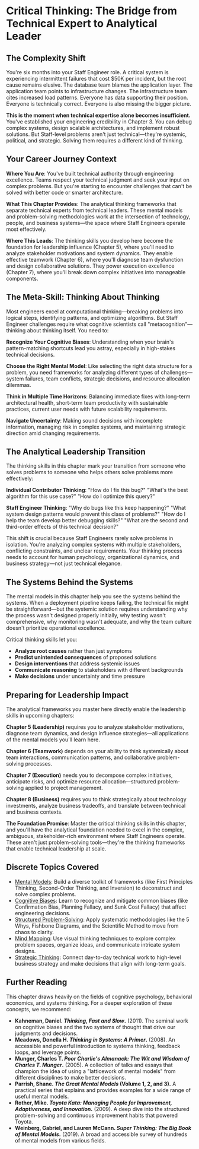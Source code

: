 # Critical Thinking: The Bridge from Technical Expert to Analytical Leader

## The Complexity Shift

You're six months into your Staff Engineer role. A critical system is experiencing intermittent failures that cost $50K per incident, but the root cause remains elusive. The database team blames the application layer. The application team points to infrastructure changes. The infrastructure team cites increased load patterns. Everyone has data supporting their position. Everyone is technically correct. Everyone is also missing the bigger picture.

**This is the moment when technical expertise alone becomes insufficient.** You've established your engineering credibility in Chapter 3. You can debug complex systems, design scalable architectures, and implement robust solutions. But Staff-level problems aren't just technical—they're systemic, political, and strategic. Solving them requires a different kind of thinking.

## Your Career Journey Context

**Where You Are**: You've built technical authority through engineering excellence. Teams respect your technical judgment and seek your input on complex problems. But you're starting to encounter challenges that can't be solved with better code or smarter architecture.

**What This Chapter Provides**: The analytical thinking frameworks that separate technical experts from technical leaders. These mental models and problem-solving methodologies work at the intersection of technology, people, and business systems—the space where Staff Engineers operate most effectively.

**Where This Leads**: The thinking skills you develop here become the foundation for leadership influence (Chapter 5), where you'll need to analyze stakeholder motivations and system dynamics. They enable effective teamwork (Chapter 6), where you'll diagnose team dysfunction and design collaborative solutions. They power execution excellence (Chapter 7), where you'll break down complex initiatives into manageable components.

## The Meta-Skill: Thinking About Thinking

Most engineers excel at computational thinking—breaking problems into logical steps, identifying patterns, and optimizing algorithms. But Staff Engineer challenges require what cognitive scientists call "metacognition"—thinking about thinking itself. You need to:

**Recognize Your Cognitive Biases**: Understanding when your brain's pattern-matching shortcuts lead you astray, especially in high-stakes technical decisions.

**Choose the Right Mental Model**: Like selecting the right data structure for a problem, you need frameworks for analyzing different types of challenges—system failures, team conflicts, strategic decisions, and resource allocation dilemmas.

**Think in Multiple Time Horizons**: Balancing immediate fixes with long-term architectural health, short-term team productivity with sustainable practices, current user needs with future scalability requirements.

**Navigate Uncertainty**: Making sound decisions with incomplete information, managing risk in complex systems, and maintaining strategic direction amid changing requirements.

## The Analytical Leadership Transition

The thinking skills in this chapter mark your transition from someone who solves problems to someone who helps others solve problems more effectively:

**Individual Contributor Thinking**: "How do I fix this bug?" "What's the best algorithm for this use case?" "How do I optimize this query?"

**Staff Engineer Thinking**: "Why do bugs like this keep happening?" "What system design patterns would prevent this class of problems?" "How do I help the team develop better debugging skills?" "What are the second and third-order effects of this technical decision?"

This shift is crucial because Staff Engineers rarely solve problems in isolation. You're analyzing complex systems with multiple stakeholders, conflicting constraints, and unclear requirements. Your thinking process needs to account for human psychology, organizational dynamics, and business strategy—not just technical elegance.

## The Systems Behind the Systems

The mental models in this chapter help you see the systems behind the systems. When a deployment pipeline keeps failing, the technical fix might be straightforward—but the systemic solution requires understanding why the process wasn't designed properly initially, why testing wasn't comprehensive, why monitoring wasn't adequate, and why the team culture doesn't prioritize operational excellence.

Critical thinking skills let you:
- **Analyze root causes** rather than just symptoms
- **Predict unintended consequences** of proposed solutions  
- **Design interventions** that address systemic issues
- **Communicate reasoning** to stakeholders with different backgrounds
- **Make decisions** under uncertainty and time pressure

## Preparing for Leadership Impact

The analytical frameworks you master here directly enable the leadership skills in upcoming chapters:

**Chapter 5 (Leadership)** requires you to analyze stakeholder motivations, diagnose team dynamics, and design influence strategies—all applications of the mental models you'll learn here.

**Chapter 6 (Teamwork)** depends on your ability to think systemically about team interactions, communication patterns, and collaborative problem-solving processes.

**Chapter 7 (Execution)** needs you to decompose complex initiatives, anticipate risks, and optimize resource allocation—structured problem-solving applied to project management.

**Chapter 8 (Business)** requires you to think strategically about technology investments, analyze business tradeoffs, and translate between technical and business contexts.

**The Foundation Promise**: Master the critical thinking skills in this chapter, and you'll have the analytical foundation needed to excel in the complex, ambiguous, stakeholder-rich environment where Staff Engineers operate. These aren't just problem-solving tools—they're the thinking frameworks that enable technical leadership at scale.

## Discrete Topics Covered

* [Mental Models](mental-models.md): Build a diverse toolkit of frameworks (like First Principles Thinking, Second-Order Thinking, and Inversion) to deconstruct and solve complex problems.
* [Cognitive Biases](cognitive-biases.md): Learn to recognize and mitigate common biases (like Confirmation Bias, Planning Fallacy, and Sunk Cost Fallacy) that affect engineering decisions.
* [Structured Problem-Solving](structured-problem-solving.md): Apply systematic methodologies like the 5 Whys, Fishbone Diagrams, and the Scientific Method to move from chaos to clarity.
* [Mind Mapping](mind-mapping.md): Use visual thinking techniques to explore complex problem spaces, organize ideas, and communicate intricate system designs.
* [Strategic Thinking](strategic-thinking.md): Connect day-to-day technical work to high-level business strategy and make decisions that align with long-term goals.

## Further Reading

This chapter draws heavily on the fields of cognitive psychology, behavioral economics, and systems thinking. For a deeper exploration of these concepts, we recommend:

*   **Kahneman, Daniel. *Thinking, Fast and Slow*.** (2011). The seminal work on cognitive biases and the two systems of thought that drive our judgments and decisions.
*   **Meadows, Donella H. *Thinking in Systems: A Primer*.** (2008). An accessible and powerful introduction to systems thinking, feedback loops, and leverage points.
*   **Munger, Charles T. *Poor Charlie's Almanack: The Wit and Wisdom of Charles T. Munger*.** (2005). A collection of talks and essays that champion the idea of using a "latticework of mental models" from different disciplines to make better decisions.
*   **Parrish, Shane. *The Great Mental Models* (Volume 1, 2, and 3).** A practical series that explains and provides examples for a wide range of useful mental models.
*   **Rother, Mike. *Toyota Kata: Managing People for Improvement, Adaptiveness, and Innovation*.** (2009). A deep dive into the structured problem-solving and continuous improvement habits that powered Toyota.
*   **Weinberg, Gabriel, and Lauren McCann. *Super Thinking: The Big Book of Mental Models*.** (2019). A broad and accessible survey of hundreds of mental models from various fields.
